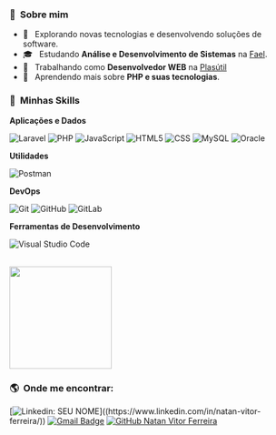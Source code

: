 <h3> 👨 &nbsp;Sobre mim </h3>

- 🤔 &nbsp; Explorando novas tecnologias e desenvolvendo soluções de software.
- 🎓 &nbsp; Estudando **Análise e Desenvolvimento de Sistemas** na <a href="[Fael](https://fael.edu.br/)">Fael</a>.
- 💼 &nbsp; Trabalhando como **Desenvolvedor WEB** na <a href="[plasutil](https://www.plasutil.com.br/)">Plasútil</a>
- 🌱 &nbsp; Aprendendo mais sobre **PHP e suas tecnologias**.

<h3> 🚀 &nbsp;Minhas Skills </h3>

**Aplicações e Dados**

  ![Laravel](https://img.shields.io/badge/-Laravel-333333?style=flat&logo=Laravel&logoColor=FF2D20)
  ![PHP](https://img.shields.io/badge/-PHP-333333?style=flat&logo=PHP&logoColor=777BB4)
  ![JavaScript](https://img.shields.io/badge/-JavaScript-333333?style=flat&logo=javascript)
  ![HTML5](https://img.shields.io/badge/-HTML5-333333?style=flat&logo=HTML5)
  ![CSS](https://img.shields.io/badge/-CSS-333333?style=flat&logo=CSS3&logoColor=1572B6)
  ![MySQL](https://img.shields.io/badge/-MySQL-333333?style=flat&logo=mysql)
  ![Oracle](https://img.shields.io/badge/-Oracle-333333?style=flat&logo=oracle&logoColor=F80000)

**Utilidades**

  ![Postman](https://img.shields.io/badge/-Postman-333333?style=flat&logo=postman)

**DevOps**

  ![Git](https://img.shields.io/badge/-Git-333333?style=flat&logo=git)
  ![GitHub](https://img.shields.io/badge/-GitHub-333333?style=flat&logo=github)
  ![GitLab](https://img.shields.io/badge/-GitLab-333333?style=flat&logo=gitlab)

**Ferramentas de Desenvolvimento**

  ![Visual Studio Code](https://img.shields.io/badge/-Visual%20Studio%20Code-333333?style=flat&logo=visual-studio-code&logoColor=007ACC)

<br/>

<a href="https://github.com/natanvferreira02">
  <img height="180em" src="https://github-readme-stats.vercel.app/api?username=natanvferreira02&theme=dracula&show_icons=true" />
</a>

<br/>

<h3> 🌎 &nbsp;Onde me encontrar: </h3> 

[![Linkedin: SEU NOME](https://img.shields.io/badge/-Natan-blue?style=flat-square&logo=Linkedin&logoColor=white&link=(https://www.linkedin.com/in/natan-vitor-ferreira/))]((https://www.linkedin.com/in/natan-vitor-ferreira/))
[![Gmail Badge](https://img.shields.io/badge/-natanvitorferreira01@gmail.com-006bed?style=flat-square&logo=Gmail&logoColor=white&link=mailto:natanvitorferreira01@gmail.com)](mailto:natanvitorferreira01@gmail.com)
[![GitHub Natan Vitor Ferreira]( https://img.shields.io/github/followers/natanvferreira02?label=follow&style=social)]((https://github.com/natanvferreira02))
